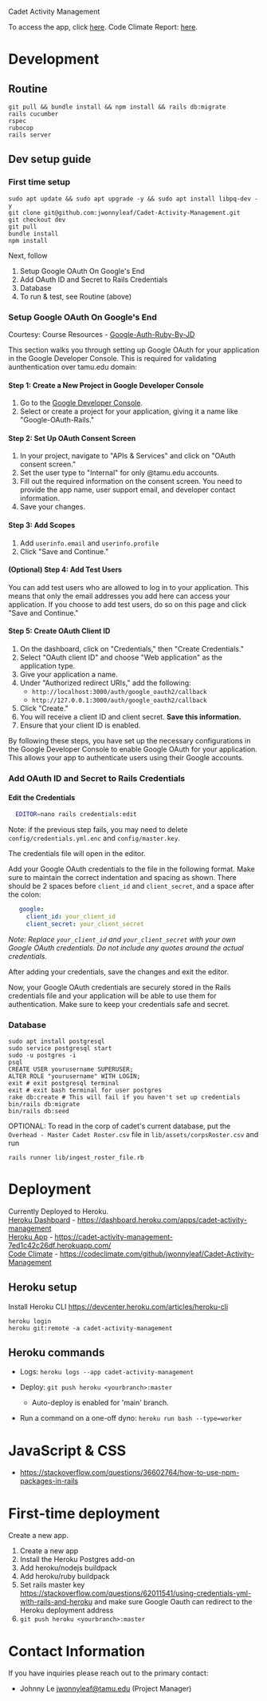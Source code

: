 Cadet Activity Management

To access the app, click [here](https://cadet-activity-management-7ed1c42c26df.herokuapp.com/).
Code Climate Report: [here](https://codeclimate.com/github/jwonnyleaf/Cadet-Activity-Management).

# Development

## Routine

```
git pull && bundle install && npm install && rails db:migrate
rails cucumber
rspec
rubocop
rails server
```

## Dev setup guide

### First time setup

```
sudo apt update && sudo apt upgrade -y && sudo apt install libpq-dev -y
git clone git@github.com:jwonnyleaf/Cadet-Activity-Management.git
git checkout dev
git pull
bundle install
npm install
```

Next, follow
1. Setup Google OAuth On Google's End
2. Add OAuth ID and Secret to Rails Credentials
3. Database
4. To run & test, see Routine (above)


### Setup Google OAuth On Google's End

Courtesy: Course Resources - [Google-Auth-Ruby-By-JD](https://github.com/tamu-edu-students/Google-Auth-Ruby-By-JD.git)

This section walks you through setting up Google OAuth for your application in the Google Developer Console. This is required for validating aunthentication over tamu.edu domain:

#### Step 1: Create a New Project in Google Developer Console
1. Go to the [Google Developer Console](https://console.developers.google.com/).
1. Select or create a project for your application, giving it a name like "Google-OAuth-Rails."

#### Step 2: Set Up OAuth Consent Screen
1. In your project, navigate to "APIs & Services" and click on "OAuth consent screen."
1. Set the user type to "Internal" for only @tamu.edu accounts.
1. Fill out the required information on the consent screen. You need to provide the app name, user support email, and developer contact information.
1. Save your changes.

#### Step 3: Add Scopes
1. Add `userinfo.email` and `userinfo.profile`
1. Click "Save and Continue."

#### (Optional) Step 4: Add Test Users
You can add test users who are allowed to log in to your application. This means that only the email addresses you add here can access your application.
If you choose to add test users, do so on this page and click "Save and Continue."

#### Step 5: Create OAuth Client ID
1. On the dashboard, click on "Credentials," then "Create Credentials."
1. Select "OAuth client ID" and choose "Web application" as the application type.
1. Give your application a name.
1. Under "Authorized redirect URIs," add the following:
   * `http://localhost:3000/auth/google_oauth2/callback`
   * `http://127.0.0.1:3000/auth/google_oauth2/callback`
1. Click "Create."
1. You will receive a client ID and client secret. **Save this information.**
1. Ensure that your client ID is enabled.

By following these steps, you have set up the necessary configurations in the Google Developer Console to enable Google OAuth for your application. This allows your app to authenticate users using their Google accounts.

### Add OAuth ID and Secret to Rails Credentials

#### Edit the Credentials

```bash
  EDITOR=nano rails credentials:edit
```

Note: if the previous step fails, you may need to delete `config/credentials.yml.enc` and `config/master.key`.

The credentials file will open in the editor.

Add your Google OAuth credentials to the file in the following format. Make sure to maintain the correct indentation and spacing as shown. There should be 2 spaces before `client_id` and `client_secret`, and a space after the colon:

```yaml
   google:
     client_id: your_client_id
     client_secret: your_client_secret
```

*Note: Replace `your_client_id` and `your_client_secret` with your own Google OAuth credentials. Do not include any quotes around the actual credentials.*

After adding your credentials, save the changes and exit the editor.

Now, your Google OAuth credentials are securely stored in the Rails credentials file and your application will be able to use them for authentication. Make sure to keep your credentials safe and secret.

### Database

```
sudo apt install postgresql
sudo service postgresql start
sudo -u postgres -i
psql
CREATE USER yourusername SUPERUSER;
ALTER ROLE "yourusername" WITH LOGIN;
exit # exit postgresql terminal
exit # exit bash terminal for user postgres
rake db:create # This will fail if you haven't set up credentials
bin/rails db:migrate
bin/rails db:seed
```

OPTIONAL: To read in the corp of cadet's current database, put the `Overhead - Master Cadet Roster.csv` file in `lib/assets/corpsRoster.csv` and run
```
rails runner lib/ingest_roster_file.rb
```

# Deployment

Currently Deployed to Heroku. <br>
[Heroku Dashboard](https://dashboard.heroku.com/apps/cadet-activity-management) - https://dashboard.heroku.com/apps/cadet-activity-management <br>
[Heroku App](https://cadet-activity-management-7ed1c42c26df.herokuapp.com/) - https://cadet-activity-management-7ed1c42c26df.herokuapp.com/ <br>
[Code Climate](https://codeclimate.com/github/jwonnyleaf/Cadet-Activity-Management) - https://codeclimate.com/github/jwonnyleaf/Cadet-Activity-Management

## Heroku setup

Install Heroku CLI https://devcenter.heroku.com/articles/heroku-cli

```
heroku login
heroku git:remote -a cadet-activity-management
```

## Heroku commands

- Logs: `heroku logs --app cadet-activity-management`

- Deploy: `git push heroku <yourbranch>:master`
  - Auto-deploy is enabled for 'main' branch.
- Run a command on a one-off dyno: `heroku run bash --type=worker`


# JavaScript & CSS
- https://stackoverflow.com/questions/36602764/how-to-use-npm-packages-in-rails

# First-time deployment
Create a new app.
1. Create a new app
2. Install the Heroku Postgres add-on
3. Add heroku/nodejs buildpack
4. Add heroku/ruby buildpack
5. Set rails master key https://stackoverflow.com/questions/62011541/using-credentials-yml-with-rails-and-heroku and make sure Google Oauth can redirect to the Heroku deployment address
6. `git push heroku <yourbranch>:master`

# Contact Information
If you have inquiries please reach out to the primary contact:
 - Johnny Le jwonnyleaf@tamu.edu (Project Manager)